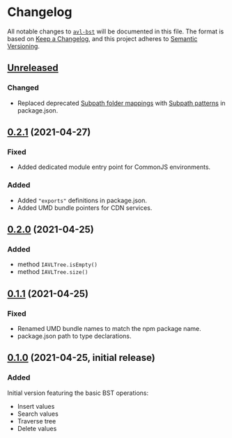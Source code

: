 # Changelog

All notable changes to [`avl-bst`][gh] will be documented in this file. The format is based on [Keep a Changelog](https://keepachangelog.com/en/1.0.0/),
and this project adheres to [Semantic Versioning](https://semver.org/spec/v2.0.0.html).

## [Unreleased]

### Changed
- Replaced deprecated [Subpath folder mappings](https://nodejs.org/api/packages.html#packages_subpath_folder_mappings)
with [Subpath patterns](https://nodejs.org/api/packages.html#packages_subpath_patterns) in package.json.

## [0.2.1] (2021-04-27)

### Fixed

- Added dedicated module entry point for CommonJS environments.

### Added

- Added `"exports"` definitions in package.json.
- Added UMD bundle pointers for CDN services.

## [0.2.0] (2021-04-25)

### Added
- method `IAVLTree.isEmpty()`
- method `IAVLTree.size()`

## [0.1.1] (2021-04-25)

### Fixed
- Renamed UMD bundle names to match the npm package name.
- package.json path to type declarations.

## [0.1.0] (2021-04-25, initial release)

### Added
Initial version featuring the basic BST operations:
- Insert values
- Search values
- Traverse tree
- Delete values

[gh]: https://github.com/JJWesterkamp/avl-bst


[Unreleased]: https://github.com/JJWesterkamp/avl-bst/compare/v0.2.1...HEAD
[0.2.1]: https://github.com/JJWesterkamp/avl-bst/compare/v0.2.0...v0.2.1
[0.2.0]: https://github.com/JJWesterkamp/avl-bst/compare/v0.1.1...v0.2.0
[0.1.1]: https://github.com/JJWesterkamp/avl-bst/compare/v0.1.0...v0.1.1
[0.1.0]: https://github.com/JJWesterkamp/avl-bst/tree/v0.1.0
